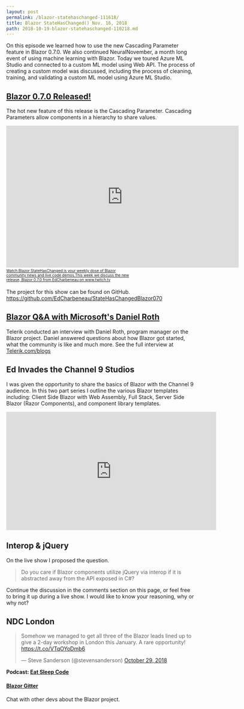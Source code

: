 ```yaml
---
layout: post
permalink: /blazor-statehaschanged-111618/
title: Blazor StateHasChanged() Nov. 16, 2018
path: 2018-10-19-blazor-statehaschanged-110218.md
---
```


On this episode we learned how to use the new Cascading Parameter feature in Blazor 0.7.0. We also continued NeuralNovember, a month long event of using machine learning with Blazor. Today we toured Azure ML Studio and connected to a custom ML model using Web API. The process of creating a custom model was discussed, including the process of cleaning, training, and validating a custom ML model using Azure ML Studio.

## [Blazor 0.7.0 Released!](https://blogs.msdn.microsoft.com/webdev/2018/11/15/blazor-0-7-0-experimental-release-now-available/)

The hot new feature of this release is the Cascading Parameter. Cascading Parameters allow components in a hierarchy to share values.  

<iframe src="https://player.twitch.tv/?autoplay=false&video=v336649308" frameborder="0" allowfullscreen="true" scrolling="no" height="378" width="620"></iframe><a href="https://www.twitch.tv/videos/336649308?tt_content=text_link&tt_medium=vod_embed" style="padding:2px 0px 4px; display:block; width:345px; font-weight:normal; font-size:10px; text-decoration:underline;">Watch Blazor StateHasChanged is your weekly dose of Blazor community news and live code demos.This week we discuss the new release, Blazor 0.7.0 from EdCharbeneau on www.twitch.tv</a>

The project for this show can be found on GitHub. https://github.com/EdCharbeneau/StateHasChangedBlazor070

## [Blazor Q&A with Microsoft's Daniel Roth](https://www.telerik.com/blogs/blazor-qa-with-microsofts-daniel-roth)

Telerik conducted an interview with Daniel Roth, program manager on the Blazor project. Daniel answered questions about how Blazor got started, what the community is like and much more. See the full interview at [Telerik.com/blogs](https://www.telerik.com/blogs/blazor-qa-with-microsofts-daniel-roth)

## Ed Invades the Channel 9 Studios

I was given the opportunity to share the basics of Blazor with the Channel 9 audience. In this two part series I outline the various Blazor templates including: Client Side Blazor with Web Assembly, Full Stack, Server Side Blazor (Razor Components), and component library templates.

<iframe width="560" height="315" src="https://www.youtube.com/embed/PiJtEZYMxOc" frameborder="0" allow="accelerometer; autoplay; encrypted-media; gyroscope; picture-in-picture" allowfullscreen></iframe> 

## Interop & jQuery

On the live show I proposed the question.

> Do you care if Blazor components utilize jQuery via interop if it is abstracted away from the API exposed in C#?

Continue the discussion in the comments section on this page, or feel free to bring it up during a live show. I would like to know your reasoning, why or why not?

## NDC London

<blockquote class="twitter-tweet" data-lang="en"><p lang="en" dir="ltr">Somehow we managed to get all three of the Blazor leads lined up to give a 2-day workshop in London this January. A rare opportunity! <a href="https://t.co/VTqOYoDmb6">https://t.co/VTqOYoDmb6</a></p>&mdash; Steve Sanderson (@stevensanderson) <a href="https://twitter.com/stevensanderson/status/1056858390234832897?ref_src=twsrc%5Etfw">October 29, 2018</a></blockquote>
<script async src="https://platform.twitter.com/widgets.js" charset="utf-8"></script>

**Podcast: [Eat Sleep Code](https://soundcloud.com/esc-podcast)**

#### [Blazor Gitter](https://gitter.im/aspnet/Blazor#utm_source=notification&utm_medium=email&utm_campaign=unread-notifications) 

Chat with other devs about the Blazor project.

